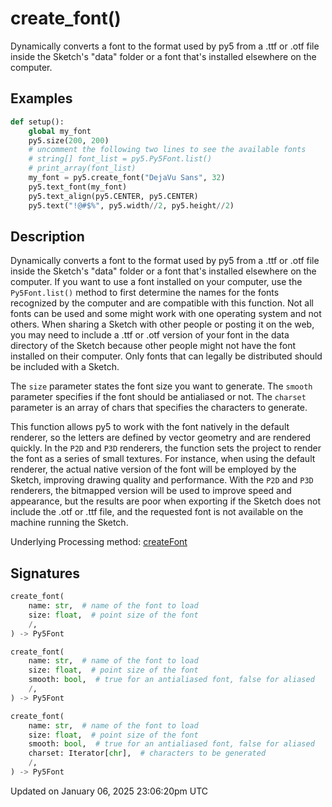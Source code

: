 # create_font()

Dynamically converts a font to the format used by py5 from a .ttf or .otf file inside the Sketch's "data" folder or a font that's installed elsewhere on the computer.

## Examples

<div class="example-table">

<div class="example-row"><div class="example-cell-image">

</div><div class="example-cell-code">

```python
def setup():
    global my_font
    py5.size(200, 200)
    # uncomment the following two lines to see the available fonts
    # string[] font_list = py5.Py5Font.list()
    # print_array(font_list)
    my_font = py5.create_font("DejaVu Sans", 32)
    py5.text_font(my_font)
    py5.text_align(py5.CENTER, py5.CENTER)
    py5.text("!@#$%", py5.width//2, py5.height//2)
```

</div></div>

</div>

## Description

Dynamically converts a font to the format used by py5 from a .ttf or .otf file inside the Sketch's "data" folder or a font that's installed elsewhere on the computer. If you want to use a font installed on your computer, use the `Py5Font.list()` method to first determine the names for the fonts recognized by the computer and are compatible with this function. Not all fonts can be used and some might work with one operating system and not others. When sharing a Sketch with other people or posting it on the web, you may need to include a .ttf or .otf version of your font in the data directory of the Sketch because other people might not have the font installed on their computer. Only fonts that can legally be distributed should be included with a Sketch.

The `size` parameter states the font size you want to generate. The `smooth` parameter specifies if the font should be antialiased or not. The `charset` parameter is an array of chars that specifies the characters to generate.

This function allows py5 to work with the font natively in the default renderer, so the letters are defined by vector geometry and are rendered quickly. In the `P2D` and `P3D` renderers, the function sets the project to render the font as a series of small textures. For instance, when using the default renderer, the actual native version of the font will be employed by the Sketch, improving drawing quality and performance. With the `P2D` and `P3D` renderers, the bitmapped version will be used to improve speed and appearance, but the results are poor when exporting if the Sketch does not include the .otf or .ttf file, and the requested font is not available on the machine running the Sketch.

Underlying Processing method: [createFont](https://processing.org/reference/createFont_.html)

## Signatures

```python
create_font(
    name: str,  # name of the font to load
    size: float,  # point size of the font
    /,
) -> Py5Font

create_font(
    name: str,  # name of the font to load
    size: float,  # point size of the font
    smooth: bool,  # true for an antialiased font, false for aliased
    /,
) -> Py5Font

create_font(
    name: str,  # name of the font to load
    size: float,  # point size of the font
    smooth: bool,  # true for an antialiased font, false for aliased
    charset: Iterator[chr],  # characters to be generated
    /,
) -> Py5Font
```

Updated on January 06, 2025 23:06:20pm UTC
